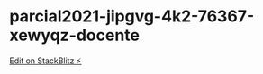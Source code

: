 # parcial2021-jipgvg-4k2-76367-xewyqz-docente

[Edit on StackBlitz ⚡️](https://stackblitz.com/edit/parcial2021-jipgvg-4k2-76367-xewyqz-docente)